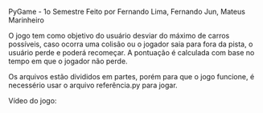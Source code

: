 PyGame - 1o Semestre
Feito por Fernando Lima, Fernando Jun, Mateus Marinheiro

O jogo tem como objetivo do usuário desviar do máximo de carros possíveis, caso ocorra uma colisão ou o jogador saia para fora da pista, o usuário perde e poderá recomeçar. A pontuação é calculada com base no tempo em que o jogador não perde.

Os arquivos estão divididos em partes, porém para que o jogo funcione, é necessério usar o arquivo referência.py para jogar.

Vídeo do jogo: